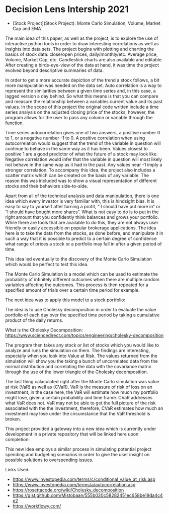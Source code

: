 # Decision Lens Intership 2021

* [Stock Project](Stock Project): Monte Carlo Simulation, Volume, Market Cap and EMA

The main idea of this paper, as well as the project, is to explore the use of interactive python tools in order to draw interesting correlations as well as insights into data sets. The project begins with plotting and charting the basics of stock data: close/open prices, daily/monthly/etc. Average price, Volume, Market Cap, etc. Candlestick charts are also available and editable. After creating a birds-eye-view of the data at hand, it was time the project evolved beyond descriptive summaries of data. 

  In order to get a more accurate depiction of the trend a stock follows, a bit more manipulation was needed on the data set. Auto correlation is a way to represent the similarities between a given time series and, in this case, a lagged version a day behind. So what this means is that you can compare and measure the relationship between a variables current value and its past values. In the scope of this project the original code written include a time series analysis on the adjusted closing price of the stocks, however, the program allows for the user to pass any column or variable through the function. 

  Time series autocorrelation gives one of two answers, a positive number 0 to 1, or a negative number -1 to 0. A positive correlation when using autocorrelation would suggest that the trend of the variable in question will continue to behave in the same way as it has been. Values closest to positive 1 are a good predictor of what the future of a stock may look like. Negative correlation would infer that the variable in question will most likely not behave in the same way as it had in the past. Any values near -1 imply a stronger correlation. To accompany this idea, the project also includes a scatter matrix which can be created on the basis of any variable. The reason this was included was to show a visual representation of different stocks and their behaviors side-to-side.

  Apart from all of the technical analysis and data manipulation, there is one idea which every investor is very familiar with, this is hindsight bias. It is easy to say to yourself after turning a profit, “ I should have put more in” or “I should have bought more shares”. What is not easy to do is to put in the right amount that you confidently think balances and grows your portfolio. While there are tools that are available to do this, they are not always user friendly or easily accessible on popular brokerage applications. The idea here is to take the data from the stocks, as done before, and manipulate it in such a way that it is possible to predict to a certain degree of confidence what range of prices a stock or a portfolio may fall in after a given period of time.

This idea led eventually to the discovery of the Monte Carlo Simulation which would be perfect to test this idea.

  The Monte Carlo Simulation is a model which can be used to estimate the probability of infinitely different outcomes when there are multiple random variables affecting the outcomes. This process is then repeated for a specified amount of trials over a certain time period for example.

The next idea was to apply this model to a stock portfolio:

  The idea is to use Cholesky decomposition in order to evaluate the value portfolio of each day over the specified time period by taking a cumulative product of the daily returns.

What is the Cholesky Decomposition: https://www.sciencedirect.com/topics/engineering/cholesky-decomposition

  The program then takes any stock or list of stocks which you would like to analyze and runs the simulation on them. The findings are interesting, especially when you look into Value at Risk. The values returned from the simulation will show you the taking a bunch of uncorrelated data from the normal distribution and correlating the data with the covariance matrix through the use of the lower triangle of the Cholesky decomposition.

  The last thing calaculated right after the Monte Carlo simulation was value at risk (VaR) as well as (CVaR). VaR is the measure of risk of loss on an investment, in the case here, the VaR will estimate how much my portfolio might lose, given a certain probability and time frame.  CVaR addresses what VaR does not. VaR may not be able to get the full picture of the risk associated with the the investment, therefore, CVaR estimates how much an investment may lose under the circumstance that the VaR threshold is broken.
  
This project provided a gateway into a new idea which is currently under development in a private repository that will be linked here upon completion:

This new idea employs a similar process in simulating potential project spending and budgeting scenarios in order to give the user insight on possible solutions to overspending issues.
  
  
Links Used:
  
* https://www.investopedia.com/terms/c/conditional_value_at_risk.asp
* https://www.investopedia.com/terms/a/autocorrelation.asp
* https://rosettacode.org/wiki/Cholesky_decomposition
* https://gist.github.com/Mistobaan/555b020c58282451ec658be19da4c4e2
* https://workflowy.com/


